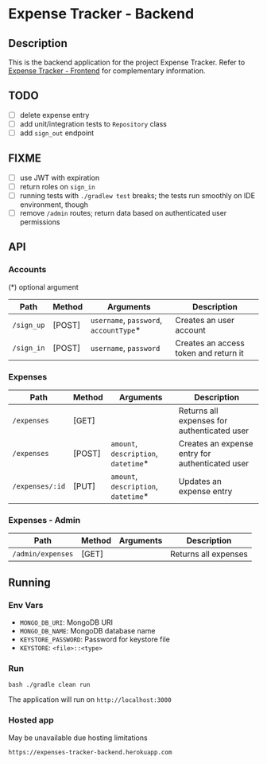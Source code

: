 # Expense Tracker - Backend

## Description

This is the backend application for the project Expense Tracker. Refer to [Expense Tracker - Frontend](https://github.com/augustoerico/expense-tracker-frontend) for complementary information.

## TODO

- [ ] delete expense entry
- [ ] add unit/integration tests to `Repository` class
- [ ] add `sign_out` endpoint

## FIXME

- [ ] use JWT with expiration
- [ ] return roles on `sign_in`
- [ ] running tests with ```./gradlew test``` breaks; the tests run smoothly on IDE environment, though
- [ ] remove `/admin` routes; return data based on authenticated user permissions

## API

### Accounts

(*) optional argument

Path        | Method    | Arguments                                 | Description
------------|-----------|-------------------------------------------|---------------------------------------------------
`/sign_up`  | \[POST\]  | `username`, `password`, `accountType`*    | Creates an user account
`/sign_in`  | \[POST\]  | `username`, `password`                    | Creates an access token and return it

### Expenses

Path            | Method    | Arguments                             | Description
----------------|-----------|---------------------------------------|---------------------------------------------------
`/expenses`     | \[GET\]   |                                       | Returns all expenses for authenticated user
`/expenses`     | \[POST\]  | `amount`, `description`, `datetime`*  | Creates an expense entry for authenticated user
`/expenses/:id` | \[PUT\]   | `amount`, `description`, `datetime`*  | Updates an expense entry

### Expenses - Admin

Path                | Method    | Arguments | Description
--------------------|-----------|-----------|---------------------------------------------------------------------------
`/admin/expenses`   | \[GET\]   |           | Returns all expenses

## Running

### Env Vars

- `MONGO_DB_URI`: MongoDB URI
- `MONGO_DB_NAME`: MongoDB database name
- `KEYSTORE_PASSWORD`: Password for keystore file
- `KEYSTORE`: `<file>::<type>`

### Run

```bash ./gradle clean run```

The application will run on `http://localhost:3000`

### Hosted app

May be unavailable due hosting limitations

`https://expenses-tracker-backend.herokuapp.com`
